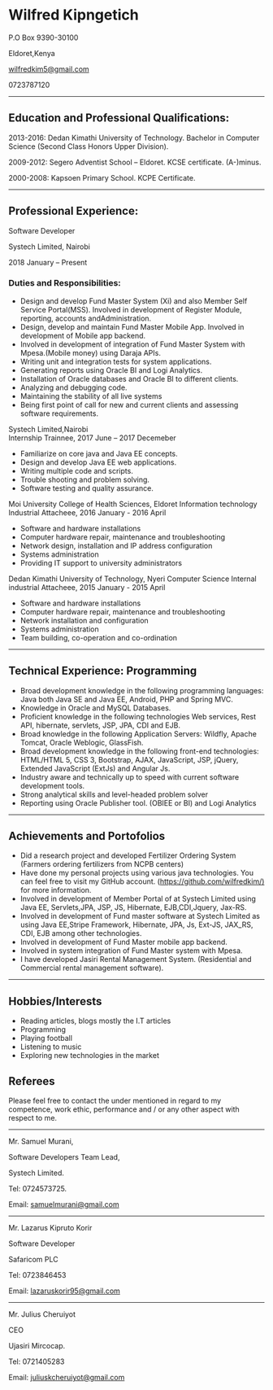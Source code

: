 # Wilfred Kipngetich

P.O Box 9390-30100 

Eldoret,Kenya

wilfredkim5@gmail.com

0723787120

---

## Education and Professional Qualifications: 

2013-2016:  Dedan  Kimathi University  of  Technology.  Bachelor  in  Computer  Science (Second 
Class Honors Upper Division).

2009-2012: Segero Adventist School – Eldoret. KCSE certificate. (A-)minus.

2000-2008: Kapsoen Primary School. KCPE Certificate.


---

## Professional Experience:

Software Developer

Systech Limited, Nairobi 

2018 January – Present

### Duties and Responsibilities:

- Design and develop Fund Master System (Xi) and also Member Self Service Portal(MSS). Involved in development of Register Module, reporting, accounts andAdministration.
- Design, develop and maintain Fund Master Mobile App. Involved in development of Mobile app backend.
- Involved in development of integration of Fund Master System with Mpesa.(Mobile money) using Daraja APIs.
- Writing unit and integration tests for system applications.
- Generating reports using Oracle BI and Logi Analytics.
- Installation of Oracle databases and Oracle BI to different clients.
- Analyzing and debugging code.
- Maintaining the stability of all live systems
- Being first point of call for new and current clients and assessing software requirements.

Systech Limited,Nairobi  
Internship Trainnee, 2017 June – 2017 Decemeber

- Familiarize on core java and Java EE concepts.
- Design and develop Java EE web applications.
- Writing multiple code and scripts.
- Trouble shooting and problem solving.
- Software testing and quality assurance.

Moi University College of Health Sciences, Eldoret
Information technology Industrial Attacheee, 2016 January - 2016 April

- Software and hardware installations
- Computer hardware repair, maintenance and troubleshooting
- Network design, installation and IP address configuration
- Systems administration
- Providing IT support to university administrators

Dedan Kimathi University of Technology, Nyeri
Computer Science Internal industrial Attacheee, 2015 January - 2015 April

- Software and hardware installations
- Computer hardware repair, maintenance and troubleshooting
- Network installation and configuration
- Systems administration
- Team building, co-operation and co-ordination

---

## Technical Experience: Programming

- Broad development knowledge in the following programming languages: Java both Java SE and Java EE, Android, PHP and Spring MVC.
- Knowledge in Oracle and MySQL Databases.
- Proficient knowledge in the following technologies Web services, Rest API, hibernate, servlets, JSP, JPA, CDI and EJB.
- Broad knowledge in the following Application Servers: Wildfly, Apache Tomcat, Oracle Weblogic, GlassFish.
- Broad development knowledge in the following front-end technologies: HTML/HTML
  5, CSS 3, Bootstrap, AJAX, JavaScript, JSP, jQuery, Extended JavaScript (ExtJs) and Angular Js.
- Industry aware and technically up to speed with current software development tools.
- Strong analytical skills and level-headed problem solver
- Reporting using Oracle Publisher tool. (OBIEE or BI) and Logi Analytics

---

## Achievements and Portofolios

- Did a research project and developed Fertilizer Ordering System (Farmers ordering fertilizers from NCPB centers)
- Have done my personal projects using various java technologies. You can feel free to visit my GitHub account. (<https://github.com/wilfredkim/)> for more information.
- Involved in development of Member Portal of at Systech Limited using Java EE, Servlets,JPA, JSP, JS, Hibernate, EJB,CDI,Jquery, Jax-RS.
- Involved in development of Fund master software at Systech Limited as using Java EE,Stripe Framework, Hibernate, JPA, Js, Ext-JS, JAX_RS, CDI, EJB among other technologies.
- Involved in development of Fund Master mobile app backend.
- Involved in system integration of Fund Master system with Mpesa.
- I have developed Jasiri Rental Management System. (Residential and Commercial rental management software).

---

## Hobbies/Interests 

- Reading articles, blogs mostly the I.T articles
- Programming
- Playing football
- Listening to music
- Exploring new technologies in the market

## Referees

Please feel free to contact the under mentioned in regard to my competence, work ethic, performance and / or any other aspect with respect to me.

---
Mr. Samuel Murani,

Software Developers Team Lead,

Systech Limited.

Tel: 0724573725.

Email: samuelmurani@gmail.com

---

Mr. Lazarus Kipruto Korir

Software Developer

Safaricom PLC

Tel: 0723846453

Email: lazaruskorir95@gmail.com

---

Mr. Julius Cheruiyot

CEO

Ujasiri Mircocap.

Tel: 0721405283

Email: juliuskcheruiyot@gmail.com

